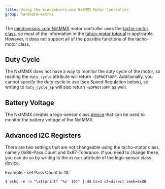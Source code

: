 ```yaml
---
title: Using the mindsensors.com NxtMMX Motor Controller
group: hardware-extras
---
```


The [mindsensors.com NxtMMX] motor controller uses the [tacho-motor class], so
most of the information in the [tahco-motor tutorial] is applicable. However,
it does not support all of the possible functions of the tacho-motor class.

## Duty Cycle

The NxtMMX does not have a way to monitor the duty cycle of the motor, so reading
the `duty_cycle` attribute will return `-EOPNOTSUPP`. Additionally, you cannot
specify the duty cycle to use (see Speed Regulation below), so writing to
`duty_cycle_sp` will also return `-EOPNOTSUPP` as well.

## Battery Voltage

The NxtMMX creates a lego-sensor class [device][mindsensors.com NxtMMX] that
can be used to monitor the battery voltage of the NxtMMX.

## Advanced I2C Registers

There are two settings that are not changeable using the tacho-motor class,
namely 0x86-Pass Count and 0x87-Tolerance. If you need to change these, you can
do so by writing to the `direct` attribute of the lego-sensor class
[device][mindsensors.com NxtMMX].

Example - set Pass Count to 10:

    $ echo -e -n "\x$(printf '%x' 10)" | dd bs=1 of=direct seek=0x86

[mindsensors.com NxtMMX]: /docs/sensors/mindsensors.com-multiplexer-for-nxt-ev3-motors
[tacho-motor class]: /docs/drivers/tacho-motor-class
[tahco-motor tutorial]: ../tacho-motors

